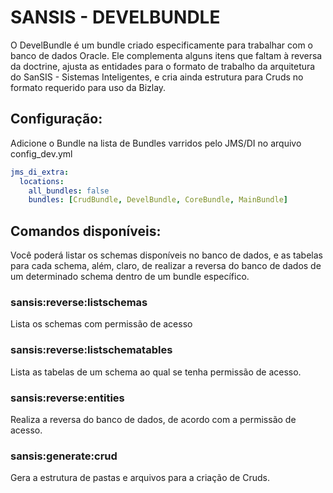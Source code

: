 # SANSIS - DEVELBUNDLE

O DevelBundle é um bundle criado especificamente para trabalhar com o banco de dados Oracle. Ele complementa
alguns itens que faltam à reversa da doctrine, ajusta as entidades para o formato de trabalho da arquitetura
do SanSIS - Sistemas Inteligentes, e cria ainda estrutura para Cruds no formato requerido para uso da Bizlay.

## Configuração:

Adicione o Bundle na lista de Bundles varridos pelo JMS/DI no arquivo config_dev.yml

```yml
jms_di_extra:
  locations:
    all_bundles: false
    bundles: [CrudBundle, DevelBundle, CoreBundle, MainBundle]
```

## Comandos disponíveis:

Você poderá listar os schemas disponíveis no banco de dados, e as tabelas para cada schema,
além, claro, de realizar a reversa do banco de dados de um determinado schema dentro de um
bundle específico.

### sansis:reverse:listschemas

Lista os schemas com permissão de acesso

### sansis:reverse:listschematables

Lista as tabelas de um schema ao qual se tenha permissão de acesso.

### sansis:reverse:entities

Realiza a reversa do banco de dados, de acordo com a permissão de acesso.

### sansis:generate:crud

Gera a estrutura de pastas e arquivos para a criação de Cruds.